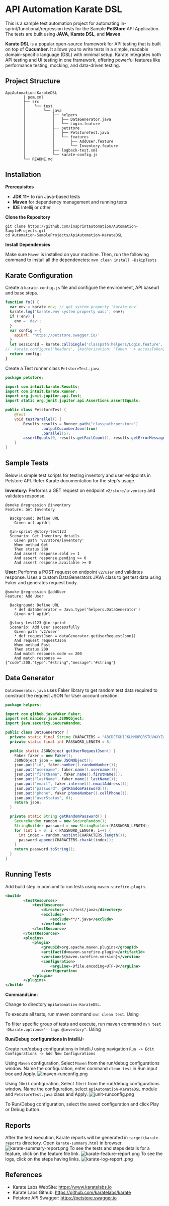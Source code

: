API Automation Karate DSL
===============

This is a sample test automation project for automating in-sprint/functional/regression tests for the Sample **PetStore** API Application. The tests are built using **JAVA**, **Karate DSL**, and **Maven**.

**Karate DSL** is a popular open-source framework for API testing that is built on top of **Cucumber**. It allows you to write tests in a simple, readable domain-specific language (DSL) with minimal setup. Karate integrates both API testing and UI testing in one framework, offering powerful features like performance testing, mocking, and data-driven testing.

Project Structure
------------
```
ApiAutomation-KarateDSL
        | pom.xml
        ├── src
        │    └── test
        │        └── java
        │            ├── helpers
        │            │   ├── DataGenerator.java
        │            │   └── Login.feature
        │            ├── petstore
        │            │   ├── PetstoreTest.java
        │            │   └── features
        │            │       ├── AddUser.feature
        │            │       └── Inventory.feature
        │            ├── logback-test.xml
        │            └── karate-config.js
        └── README.md
```


Installation
------------
**Prerequisites**

- **JDK 11+** to run Java-based tests
- **Maven** for dependency management and running tests
- **IDE** Intellij or other

**Clone the Repository**

```commandline
git clone https://github.com/insprintautomation/Automation-SampleProjects.git
cd Automation-SampleProjects/ApiAutomation-KarateDSL
```

**Install Dependencies**

Make sure `Maven` is installed on your machine. Then, run the following command to install all the dependencies:
`mvn clean install -DskipTests`

Karate Configuration
-----
Create a `karate-config.js` file and configure the environment, API baseurl and base steps.
```javascript
function fn() {
  var env = karate.env; // get system property 'karate.env'
  karate.log('karate.env system property was:', env);
  if (!env) {
    env = 'dev';
  }
  var config = {
    apiUrl: 'https://petstore.swagger.io/'
  }
  let sessionId = karate.callSingle('classpath:helpers/Login.feature', config).sessionId
//  karate.configure('headers', {Authorization: 'Token ' + accessToken})
  return config;
}
```

Create a Test runner class `PetstoreTest.java`.
```java
package petstore;

import com.intuit.karate.Results;
import com.intuit.karate.Runner;
import org.junit.jupiter.api.Test;
import static org.junit.jupiter.api.Assertions.assertEquals;

public class PetstoreTest {
    @Test
    void testParallel() {
        Results results = Runner.path("classpath:petstore")
                .outputCucumberJson(true)
                .parallel(5);
        assertEquals(0, results.getFailCount(), results.getErrorMessages());
    }
}
```

Sample Tests
-------

Below is simple test scripts for testing inventory and user endpoints in Petstore API. Refer Karate documentation for the step's usage.

**Inventory:** Performs a GET request on endpoint `v2/store/inventory` and validates response.
```gherkin
@smoke @regression @inventory
Feature: Get Inventory

  Background: Define URL
    Given url apiUrl

  @in-sprint @story-test123
  Scenario: Get Inventory details
    Given path 'v2/store/inventory'
    When method Get
    Then status 200
    And assert response.sold >= 1
    And assert response.pending >= 0
    And assert response.available >= 0
```

**User:** Performs a POST request on endpoint `v2/user` and validates response. Uses a custom DataGenerators JAVA class to get test data using Faker and generates request body.
```gherkin
@smoke @regression @addUser
Feature: Add User

  Background: Define URL
    * def dataGenerator = Java.type('helpers.DataGenerator')
    Given url apiUrl

  @story-test123 @in-sprint
  Scenario: Add User successfully
    Given path 'v2/user'
    * def requestJson = dataGenerator.getUserRequestJson()
    And request requestJson
    When method Post
    Then status 200
    And match response.code == 200
    And match response == {"code":200,"type":"#string","message":'#string'}
```

Data Generator
-----
`DataGenerator.java` uses Faker library to get random test data required to construct the request JSON for User account creation.
```java
package helpers;

import com.github.javafaker.Faker;
import net.minidev.json.JSONObject;
import java.security.SecureRandom;

public class DataGenerator {
  private static final String CHARACTERS = "ABCDEFGHIJKLMNOPQRSTUVWXYZabcdefghijklmnopqrstuvwxyz0123456789!@#$%^&*()-_=+";
  private static final int PASSWORD_LENGTH = 8;

  public static JSONObject getUserRequestJson() {
    Faker faker = new Faker();
    JSONObject json = new JSONObject();
    json.put("id", faker.number().randomNumber());
    json.put("username", faker.name().username());
    json.put("firstName", faker.name().firstName());
    json.put("lastName", faker.name().lastName());
    json.put("email", faker.internet().emailAddress());
    json.put("password", getRandomPassword());
    json.put("phone", faker.phoneNumber().cellPhone());
    json.put("userStatus", 0);
    return json;
  }

  private static String getRandomPassword() {
    SecureRandom random = new SecureRandom();
    StringBuilder password = new StringBuilder(PASSWORD_LENGTH);
    for (int i = 0; i < PASSWORD_LENGTH; i++) {
      int index = random.nextInt(CHARACTERS.length());
      password.append(CHARACTERS.charAt(index));
    }
    return password.toString();
  }
}
```

Running Tests
-----
Add build step in pom.xml to run tests using `maven-surefire-plugin`.
```xml
<build>
        <testResources>
            <testResource>
                <directory>src/test/java</directory>
                <excludes>
                    <exclude>**/*.java</exclude>
                </excludes>
            </testResource>
        </testResources>
        <plugins>
            <plugin>
                <groupId>org.apache.maven.plugins</groupId>
                <artifactId>maven-surefire-plugin</artifactId>
                <version>${maven.surefire.version}</version>
                <configuration>
                    <argLine>-Dfile.encoding=UTF-8</argLine>
                </configuration>
            </plugin>
        </plugins>
</build>
```
**CommandLine:** 

Change to directory `ApiAutomation-KarateDSL`.

To execute all tests, run maven command ``mvn clean test``.
Using

To filter specific group of tests and execute, run maven command ``mvn test -Dkarate.options="--tags @inventory"``.
Using

**Run/Debug configurations in IntelliJ:**

Create run/debug configurations in IntelliJ using navigation `Run -> Edit Configurations -> Add New Configurations`

Using `Maven` configuration, Select `Maven` from the run/debug configurations window. Name the configuration, enter command `clean test` in Run input box and Apply. 
![maven-runconfig.png](maven-runconfig.png)

Using `JUnit` configuration, Select `JUnit` from the run/debug configurations window. Name the configuration, select `ApiAutomation-KarateDSL` module and `PetstoreTest.java` class and Apply.
![junit-runconfig.png](junit-runconfig.png)

To Run/Debug configuration, select the saved configuration and click Play or Debug button.

Reports
-------------
After the test execution, Karate reports will be generated in `target\karate-reports` directory.
Open `karate-summary.html` in browser.
![karate-summary-report.png](karate-summary-report.png)
To see the tests and steps details for a feature, click on the feature file link.
![karate-feature-report.png](karate-feature-report.png)
To see the logs, click on the steps having links.
![karate-log-report..png](karate-log-report.png)

References
-------------

- Karate Labs WebSite: https://www.karatelabs.io
- Karate Labs Github: https://github.com/karatelabs/karate
- Petstore API Swagger: https://petstore.swagger.io